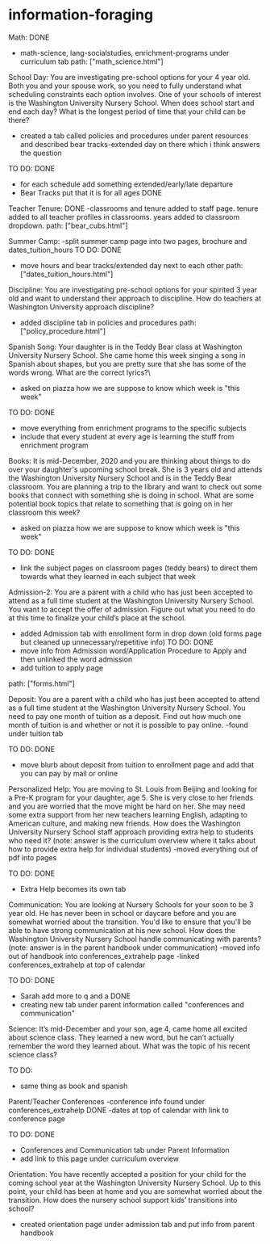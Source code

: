 ﻿# information-foraging
Math: DONE
- math-science, lang-socialstudies, enrichment-programs under curriculum tab
path: ["math_science.html"]

School Day: You are investigating pre-school options for your 4 year old. Both you and your spouse work, so you need to fully understand what scheduling constraints each option involves. One of your schools of interest is the Washington University Nursery School. When does school start and end each day? What is the longest period of time that your child can be there?
- created a tab called policies and procedures under parent resources and described bear tracks-extended day on there which i think answers the question

TO DO: DONE
- for each schedule add something extended/early/late departure
- Bear Tracks put that it is for all ages DONE

Teacher Tenure: DONE
-classrooms and tenure added to staff page. tenure added to all teacher profiles in classrooms. years added to classroom dropdown.
path: ["bear_cubs.html"]

Summer Camp: 
-split summer camp page into two pages, brochure and dates_tuition_hours
TO DO: DONE
- move hours and bear tracks/extended day next to each other
path:["dates_tuition_hours.html"]


Discipline: You are investigating pre-school options for your spirited 3 year old and want to understand their approach to discipline. How do teachers at Washington University approach discipline?
- added discipline tab in policies and procedures
path: ["policy_procedure.html"]

Spanish Song: Your daughter is in the Teddy Bear class at Washington University Nursery School. She came home this week singing a song in Spanish about shapes, but you are pretty sure that she has some of the words wrong. What are the correct lyrics?\
- asked on piazza how we are suppose to know which week is "this week"

TO DO: DONE
- move everything from enrichment programs to the specific subjects
- include that every student at every age is learning the stuff from enrichment program

Books: It is mid-December, 2020 and you are thinking about things to do over your daughter's upcoming school break. She is 3 years old and attends the Washington University Nursery School and is in the Teddy Bear classroom. You are planning a trip to the library and want to check out some books that connect with something she is doing in school. What are some potential book topics that relate to something that is going on in her classroom this week?
- asked on piazza how we are suppose to know which week is "this week"

TO DO: DONE
- link the subject pages on classroom pages (teddy bears) to direct them towards what they learned in each subject that week

Admission-2: You are a parent with a child who has just been accepted to attend as a full time student at the Washington University Nursery School. You want to accept the offer of admission. Figure out what you need to do at this time to finalize your child’s place at the school.
- added Admission tab with enrollment form in drop down (old forms page but cleaned up unnecessary/repetitive info)
TO DO: DONE
- move info from Admission word/Application Procedure to Apply and then unlinked the word admission
- add tuition to apply page

path: ["forms.html"]

Deposit: You are a parent with a child who has just been accepted to attend as a full time student at the Washington University Nursery School. You need to pay one month of tuition as a deposit. Find out how much one month of tuition is and whether or not it is possible to pay online.
-found under tuition tab

TO DO: DONE
- move blurb about deposit from tuition to enrollment page and add that you can pay by mail or online

Personalized Help: You are moving to St. Louis from Beijing and looking for a Pre-K program for your daughter, age 5. She is very close to her friends and you are worried that the move might be hard on her. She may need some extra support from her new teachers learning English, adapting to American culture, and making new friends. How does the Washington University Nursery School staff approach providing extra help to students who need it? (note: answer is the curriculum overview where it talks about how to provide extra help for individual students)
-moved everything out of pdf into pages

TO DO: DONE
- Extra Help becomes its own tab

Communication: You are looking at Nursery Schools for your soon to be 3 year old. He has never been in school or daycare before and you are somewhat worried about the transition. You'd like to ensure that you'll be able to have strong communication at his new school. How does the Washington University Nursery School handle communicating with parents? (note: answer is in the parent handbook under communication)
-moved info out of handbook into conferences_extrahelp page
-linked conferences_extrahelp at top of calendar

TO DO: DONE
- Sarah add more to q and a DONE
- creating new tab under parent information called "conferences and communication"

Science: It’s mid-December and your son, age 4, came home all excited about science class. They learned a new word, but he can’t actually remember the word they learned about. What was the topic of his recent science class?

TO DO:
- same thing as book and spanish

Parent/Teacher Conferences
-conference info found under conferences_extrahelp DONE
-dates at top of calendar with link to conference page

TO DO: DONE
- Conferences and Communication tab under Parent Information
- add link to this page under curriculum overview

Orientation: You have recently accepted a position for your child for the coming school year at the Washington University Nursery School. Up to this point, your child has been at home and you are somewhat worried about the transition. How does the nursery school support kids’ transitions into school?
- created orientation page under admission tab and put info from parent handbook
